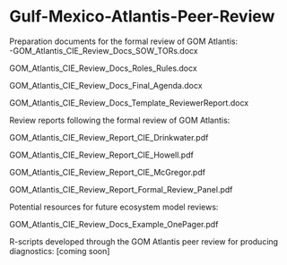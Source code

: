 # Gulf-Mexico-Atlantis-Peer-Review

Preparation documents for the formal review of GOM Atlantis:<br>
-GOM_Atlantis_CIE_Review_Docs_SOW_TORs.docx

GOM_Atlantis_CIE_Review_Docs_Roles_Rules.docx

GOM_Atlantis_CIE_Review_Docs_Final_Agenda.docx

GOM_Atlantis_CIE_Review_Docs_Template_ReviewerReport.docx


Review reports following the formal review of GOM Atlantis:

GOM_Atlantis_CIE_Review_Report_CIE_Drinkwater.pdf

GOM_Atlantis_CIE_Review_Report_CIE_Howell.pdf

GOM_Atlantis_CIE_Review_Report_CIE_McGregor.pdf

GOM_Atlantis_CIE_Review_Report_Formal_Review_Panel.pdf


Potential resources for future ecosystem model reviews:

GOM_Atlantis_CIE_Review_Docs_Example_OnePager.pdf


R-scripts developed through the GOM Atlantis peer review for producing diagnostics:
[coming soon]
